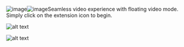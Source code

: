 ![image](https://github.com/user-attachments/assets/ed350dfd-d4f0-4a74-9fe1-caefc8118d7b)![image](https://github.com/user-attachments/assets/f470f51d-935b-4359-86dc-592b9580b50c)Seamless video experience with floating video mode. Simply click on the extension icon to begin.

![alt text](https://imgur.com/DRZYmYd)

![alt text](https://imgur.com/nBHjFtS)
